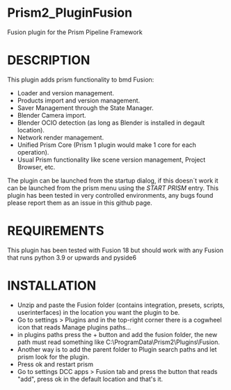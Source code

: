 # Prism2_PluginFusion
 Fusion plugin for the Prism Pipeline Framework

# DESCRIPTION
This plugin adds prism functionality to bmd Fusion:
- Loader and version management.
- Products import and version management.
- Saver Management through the State Manager.
- Blender Camera import.
- Blender OCIO detection (as long as Blender is installed in degault location).
- Network render management.
- Unified Prism Core (Prism 1 plugin would make 1 core for each operation).
- Usual Prism functionality like scene version management, Project Browser, etc.

The plugin can be launched from the startup dialog, if this doesn´t work it can be launched from the prism menu using the *START PRISM* entry.
This plugin has been tested in very controlled environments, any bugs found please report them as an issue in this github page.


# REQUIREMENTS
This plugin has been tested with Fusion 18 but should work with any Fusion that runs python 3.9 or upwards and pyside6

# INSTALLATION
- Unzip and paste the Fusion folder (contains integration, presets, scripts, userinterfaces) in the location you want the plugin to be.
- Go to settings > Plugins and in the top-right corner there is a cogwheel icon that reads Manage plugins paths...
- in plugins paths press the + button and add the fusion folder, the new path must read something like C:\ProgramData\Prism2\Plugins\Fusion.
- Another way is to add the parent folder to Plugin search paths and let prism look for the plugin.
- Press ok and restart prism
- Go to settings DCC apps > Fusion tab and press the button that reads "add", press ok in the default location and that's it.
